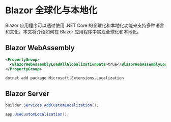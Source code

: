 # Blazor 全球化与本地化

Blazor 应用程序可以通过使用 .NET Core 的全球化和本地化功能来支持多种语言和文化。本文将介绍如何在 Blazor 应用程序中实现全球化和本地化。

## Blazor WebAssembly

```xml
<PropertyGroup>
  <BlazorWebAssemblyLoadAllGlobalizationData>true</BlazorWebAssemblyLoadAllGlobalizationData>
</PropertyGroup>
```
```shell
dotnet add package Microsoft.Extensions.Localization
```

## Blazor Server

```csharp
builder.Services.AddCustomLocalization();
```
```csharp
app.UseCustomLocalization();
```
